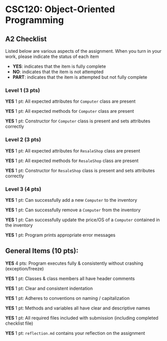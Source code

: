 # CSC120: Object-Oriented Programming
## A2 Checklist

Listed below are various aspects of the assignment.  When you turn in your work, please indicate the status of each item

- **YES**: indicates that the item is fully complete
- **NO**: indicates that the item is not attempted
- **PART**: indicates that the item is attempted but not fully complete

### Level 1 (3 pts)

__**YES**__ 1 pt: All expected attributes for `Computer` class are present

__**YES**__ 1 pt: All expected methods for `Computer` class are present

__**YES**__ 1 pt: Constructor for `Computer` class is present and sets attributes correctly

### Level 2 (3 pts)

__**YES**__ 1 pt: All expected attributes for `ResaleShop` class are present

__**YES**__ 1 pt: All expected methods for `ResaleShop` class are present

__**YES**__ 1 pt: Constructor for `ResaleShop` class is present and sets attributes correctly

### Level 3 (4 pts)

__**YES**__ 1 pt: Can successfully add a new `Computer` to the inventory

__**YES**__ 1 pt: Can successfully remove a `Computer` from the inventory

__**YES**__ 1 pt: Can successfully update the price/OS of a `Computer` contained in the inventory

__**YES**__ 1 pt: Program prints appropriate error messages

## General Items (10 pts):

__**YES**__ 4 pts: Program executes fully & consistently without crashing (exception/freeze)

__**YES**__ 1 pt: Classes & class members all have header comments

__**YES**__ 1 pt: Clear and consistent indentation

__**YES**__ 1 pt: Adheres to conventions on naming / capitalization

__**YES**__ 1 pt: Methods and variables all have clear and descriptive names

__**YES**__ 1 pt: All required files included with submission (including completed checklist file)

__**YES**__ 1 pt: `reflection.md` contains your reflection on the assignment
